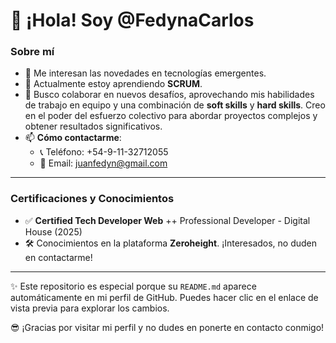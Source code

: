 # 👋 ¡Hola! Soy @FedynaCarlos

### Sobre mí
- 👀 Me interesan las novedades en tecnologías emergentes.
- 🌱 Actualmente estoy aprendiendo **SCRUM**.
- 💞️ Busco colaborar en nuevos desafíos, aprovechando mis habilidades de trabajo en equipo y una combinación de **soft skills** y **hard skills**. Creo en el poder del esfuerzo colectivo para abordar proyectos complejos y obtener resultados significativos.
- 📫 **Cómo contactarme**: 
  - 📞 Teléfono: +54-9-11-32712055
  - 📧 Email: juanfedyn@gmail.com
     

---

### Certificaciones y Conocimientos
- ✅ **Certified Tech Developer Web** ++ Professional Developer - Digital House (2025)
- 🛠️ Conocimientos en la plataforma **Zeroheight**. ¡Interesados, no duden en contactarme!

---

✨ Este repositorio es especial porque su `README.md` aparece automáticamente en mi perfil de GitHub. Puedes hacer clic en el enlace de vista previa para explorar los cambios. 

😎 ¡Gracias por visitar mi perfil y no dudes en ponerte en contacto conmigo!




